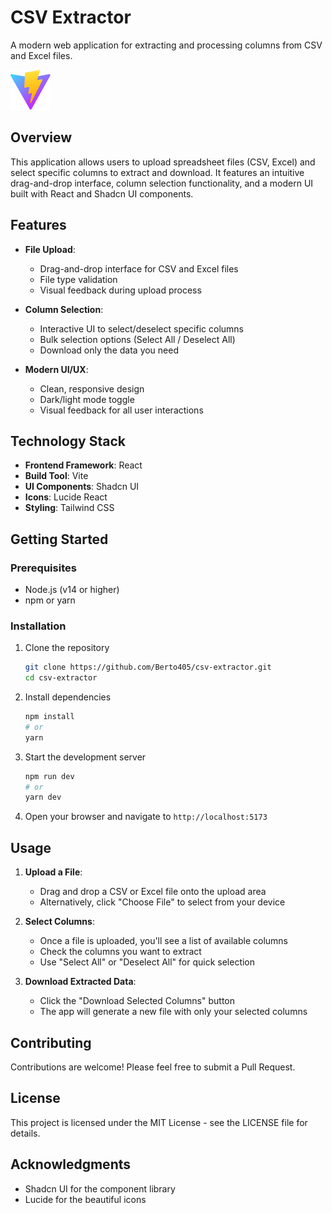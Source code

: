 # CSV Extractor

A modern web application for extracting and processing columns from CSV and Excel files.

![CSV Extractor](public/vite.svg)

## Overview

This application allows users to upload spreadsheet files (CSV, Excel) and select specific columns to extract and download. It features an intuitive drag-and-drop interface, column selection functionality, and a modern UI built with React and Shadcn UI components.

## Features

- **File Upload**:

  - Drag-and-drop interface for CSV and Excel files
  - File type validation
  - Visual feedback during upload process

- **Column Selection**:

  - Interactive UI to select/deselect specific columns
  - Bulk selection options (Select All / Deselect All)
  - Download only the data you need

- **Modern UI/UX**:
  - Clean, responsive design
  - Dark/light mode toggle
  - Visual feedback for all user interactions

## Technology Stack

- **Frontend Framework**: React
- **Build Tool**: Vite
- **UI Components**: Shadcn UI
- **Icons**: Lucide React
- **Styling**: Tailwind CSS

## Getting Started

### Prerequisites

- Node.js (v14 or higher)
- npm or yarn

### Installation

1. Clone the repository

   ```bash
   git clone https://github.com/Berto405/csv-extractor.git
   cd csv-extractor
   ```

2. Install dependencies

   ```bash
   npm install
   # or
   yarn
   ```

3. Start the development server

   ```bash
   npm run dev
   # or
   yarn dev
   ```

4. Open your browser and navigate to `http://localhost:5173`

## Usage

1. **Upload a File**:

   - Drag and drop a CSV or Excel file onto the upload area
   - Alternatively, click "Choose File" to select from your device

2. **Select Columns**:

   - Once a file is uploaded, you'll see a list of available columns
   - Check the columns you want to extract
   - Use "Select All" or "Deselect All" for quick selection

3. **Download Extracted Data**:
   - Click the "Download Selected Columns" button
   - The app will generate a new file with only your selected columns

## Contributing

Contributions are welcome! Please feel free to submit a Pull Request.

## License

This project is licensed under the MIT License - see the LICENSE file for details.

## Acknowledgments

- Shadcn UI for the component library
- Lucide for the beautiful icons
